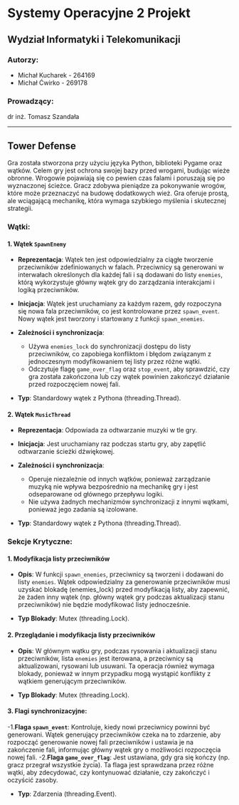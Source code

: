# Systemy Operacyjne 2 Projekt

## Wydział Informatyki i Telekomunikacji

### Autorzy:
- Michał Kucharek - 264169
- Michał Ćwirko - 269178

### Prowadzący:
dr inż. Tomasz Szandała

---

## Tower Defense

Gra została stworzona przy użyciu języka Python, biblioteki Pygame oraz wątków. Celem gry jest ochrona swojej bazy przed wrogami, budując wieże obronne. Wrogowie pojawiają się co pewien czas falami i poruszają się po wyznaczonej ścieżce. Gracz zdobywa pieniądze za pokonywanie wrogów, które może przeznaczyć na budowę dodatkowych wież. Gra oferuje prostą, ale wciągającą mechanikę, która wymaga szybkiego myślenia i skutecznej strategii.

### Wątki:
#### 1. Wątek `SpawnEnemy`
- **Reprezentacja**: Wątek ten jest odpowiedzialny za ciągłe tworzenie przeciwników zdefiniowanych w falach. Przeciwnicy są generowani w interwałach określonych dla każdej fali i są dodawani do listy `enemies`, którą wykorzystuje główny wątek gry do zarządzania interakcjami i logiką przeciwników.

- **Inicjacja**: Wątek jest uruchamiany za każdym razem, gdy rozpoczyna się nowa fala przeciwników, co jest kontrolowane przez `spawn_event`. Nowy wątek jest tworzony i startowany z funkcji `spawn_enemies`.

- **Zależności i synchronizacja**:
  - Używa `enemies_lock` do synchronizacji dostępu do listy przeciwników, co zapobiega konfliktom i błędom związanym z jednoczesnym modyfikowaniem tej listy przez różne wątki.
  - Odczytuje flagę `game_over_flag` oraz `stop_event`, aby sprawdzić, czy gra została zakończona lub czy wątek powinien zakończyć działanie przed rozpoczęciem nowej fali.

- **Typ**: Standardowy wątek z Pythona (threading.Thread).

#### 2. Wątek `MusicThread`
- **Reprezentacja**: Odpowiada za odtwarzanie muzyki w tle gry.

- **Inicjacja**: Jest uruchamiany raz podczas startu gry, aby zapętlić odtwarzanie ścieżki dźwiękowej.

- **Zależności i synchronizacja**:
  - Operuje niezależnie od innych wątków, ponieważ zarządzanie muzyką nie wpływa bezpośrednio na mechanikę gry i jest odseparowane od głównego przepływu logiki.
  - Nie używa żadnych mechanizmów synchronizacji z innymi wątkami, ponieważ jego zadania są izolowane.

- **Typ**: Standardowy wątek z Pythona (threading.Thread).

### Sekcje Krytyczne:
#### 1. Modyfikacja listy przeciwników
- **Opis**: W funkcji `spawn_enemies`, przeciwnicy są tworzeni i dodawani do listy `enemies`. Wątek odpowiedzialny za generowanie przeciwników musi uzyskać blokadę (enemies_lock) przed modyfikacją listy, aby zapewnić, że żaden inny wątek (np. główny wątek gry podczas aktualizacji stanu przeciwników) nie będzie modyfikować listy jednocześnie.

- **Typ Blokady**: Mutex (threading.Lock).

#### 2. Przeglądanie i modyfikacja listy przeciwników
- **Opis**: W głównym wątku gry, podczas rysowania i aktualizacji stanu przeciwników, lista `enemies` jest iterowana, a przeciwnicy są aktualizowani, rysowani lub usuwani. Ta operacja również wymaga blokady, ponieważ w innym przypadku mogą wystąpić konflikty z wątkiem generującym przeciwników.

- **Typ Blokady**: Mutex (threading.Lock).

#### 3. Flagi synchronizacyjne:
-1.**Flaga `spawn_event`**: Kontroluje, kiedy nowi przeciwnicy powinni być generowani. Wątek generujący przeciwników czeka na to zdarzenie, aby rozpocząć generowanie nowej fali przeciwników i ustawia je na zakończenie fali, informując główny wątek gry o możliwości rozpoczęcia nowej fali.
-2.**Flaga `game_over_flag`**: Jest ustawiana, gdy gra się kończy (np. gracz przegrał wszystkie życia). Ta flaga jest sprawdzana przez różne wątki, aby zdecydować, czy kontynuować działanie, czy zakończyć i oczyścić zasoby.

- **Typ**: Zdarzenia (threading.Event).
